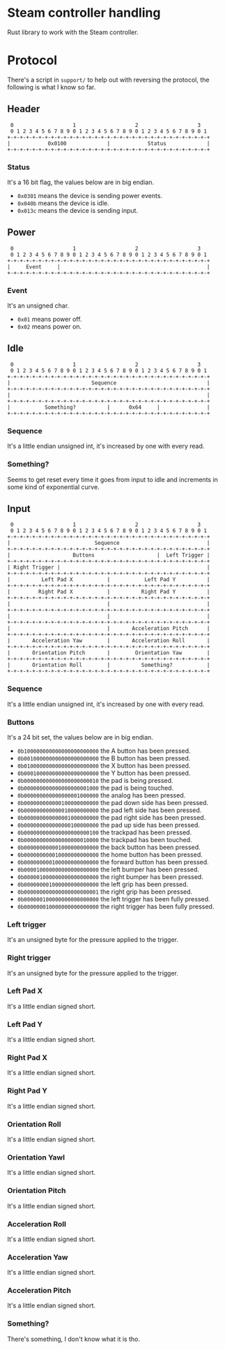 Steam controller handling
=========================
Rust library to work with the Steam controller.

Protocol
========
There's a script in `support/` to help out with reversing the protocol, the
following is what I know so far.

Header
------
```
 0                   1                   2                   3
 0 1 2 3 4 5 6 7 8 9 0 1 2 3 4 5 6 7 8 9 0 1 2 3 4 5 6 7 8 9 0 1
+-+-+-+-+-+-+-+-+-+-+-+-+-+-+-+-+-+-+-+-+-+-+-+-+-+-+-+-+-+-+-+-+
|            0x0100             |            Status             |
+-+-+-+-+-+-+-+-+-+-+-+-+-+-+-+-+-+-+-+-+-+-+-+-+-+-+-+-+-+-+-+-+
```

### Status

It's a 16 bit flag, the values below are in big endian.

- `0x0301` means the device is sending power events.
- `0x040b` means the device is idle.
- `0x013c` means the device is sending input.

Power
-----
```
 0                   1                   2                   3
 0 1 2 3 4 5 6 7 8 9 0 1 2 3 4 5 6 7 8 9 0 1 2 3 4 5 6 7 8 9 0 1
+-+-+-+-+-+-+-+-+-+-+-+-+-+-+-+-+-+-+-+-+-+-+-+-+-+-+-+-+-+-+-+-+
|     Event     |                                               |
+-+-+-+-+-+-+-+-+-+-+-+-+-+-+-+-+-+-+-+-+-+-+-+-+-+-+-+-+-+-+-+-+
```

### Event

It's an unsigned char.

- `0x01` means power off.
- `0x02` means power on.

Idle
----
```
 0                   1                   2                   3
 0 1 2 3 4 5 6 7 8 9 0 1 2 3 4 5 6 7 8 9 0 1 2 3 4 5 6 7 8 9 0 1
+-+-+-+-+-+-+-+-+-+-+-+-+-+-+-+-+-+-+-+-+-+-+-+-+-+-+-+-+-+-+-+-+
|                          Sequence                             |
+-+-+-+-+-+-+-+-+-+-+-+-+-+-+-+-+-+-+-+-+-+-+-+-+-+-+-+-+-+-+-+-+
|                                                               |
+-+-+-+-+-+-+-+-+-+-+-+-+-+-+-+-+-+-+-+-+-+-+-+-+-+-+-+-+-+-+-+-+
|           Something?          |      0x64     |               |
+-+-+-+-+-+-+-+-+-+-+-+-+-+-+-+-+-+-+-+-+-+-+-+-+-+-+-+-+-+-+-+-+
```

### Sequence

It's a little endian unsigned int, it's increased by one with every read.

### Something?

Seems to get reset every time it goes from input to idle and increments in some
kind of exponential curve.

Input
-----

```
 0                   1                   2                   3
 0 1 2 3 4 5 6 7 8 9 0 1 2 3 4 5 6 7 8 9 0 1 2 3 4 5 6 7 8 9 0 1
+-+-+-+-+-+-+-+-+-+-+-+-+-+-+-+-+-+-+-+-+-+-+-+-+-+-+-+-+-+-+-+-+
|                           Sequence                            |
+-+-+-+-+-+-+-+-+-+-+-+-+-+-+-+-+-+-+-+-+-+-+-+-+-+-+-+-+-+-+-+-+
|                    Buttons                    |  Left Trigger |
+-+-+-+-+-+-+-+-+-+-+-+-+-+-+-+-+-+-+-+-+-+-+-+-+-+-+-+-+-+-+-+-+
| Right Trigger |                                               |
+-+-+-+-+-+-+-+-+-+-+-+-+-+-+-+-+-+-+-+-+-+-+-+-+-+-+-+-+-+-+-+-+
|          Left Pad X           |           Left Pad Y          |
+-+-+-+-+-+-+-+-+-+-+-+-+-+-+-+-+-+-+-+-+-+-+-+-+-+-+-+-+-+-+-+-+
|         Right Pad X           |          Right Pad Y          |
+-+-+-+-+-+-+-+-+-+-+-+-+-+-+-+-+-+-+-+-+-+-+-+-+-+-+-+-+-+-+-+-+
|                               |                               |
+-+-+-+-+-+-+-+-+-+-+-+-+-+-+-+-+-+-+-+-+-+-+-+-+-+-+-+-+-+-+-+-+
|                               |                               |
+-+-+-+-+-+-+-+-+-+-+-+-+-+-+-+-+-+-+-+-+-+-+-+-+-+-+-+-+-+-+-+-+
|                               |       Acceleration Pitch      |
+-+-+-+-+-+-+-+-+-+-+-+-+-+-+-+-+-+-+-+-+-+-+-+-+-+-+-+-+-+-+-+-+
|       Acceleration Yaw        |       Acceleration Roll       |
+-+-+-+-+-+-+-+-+-+-+-+-+-+-+-+-+-+-+-+-+-+-+-+-+-+-+-+-+-+-+-+-+
|       Orientation Pitch       |        Orientation Yaw        |
+-+-+-+-+-+-+-+-+-+-+-+-+-+-+-+-+-+-+-+-+-+-+-+-+-+-+-+-+-+-+-+-+
|       Orientation Roll        |          Something?           |
+-+-+-+-+-+-+-+-+-+-+-+-+-+-+-+-+-+-+-+-+-+-+-+-+-+-+-+-+-+-+-+-+
```

### Sequence

It's a little endian unsigned int, it's increased by one with every read.

### Buttons

It's a 24 bit set, the values below are in big endian.

- `0b100000000000000000000000` the A button has been pressed.
- `0b001000000000000000000000` the B button has been pressed.
- `0b010000000000000000000000` the X button has been pressed.
- `0b000100000000000000000000` the Y button has been pressed.
- `0b000000000000000000000010` the pad is being pressed.
- `0b000000000000000000001000` the pad is being touched.
- `0b000000000000000001000000` the analog has been pressed.
- `0b000000000000100000000000` the pad down side has been pressed.
- `0b000000000000010000000000` the pad left side has been pressed.
- `0b000000000000001000000000` the pad right side has been pressed.
- `0b000000000000000100000000` the pad up side has been pressed.
- `0b000000000000000000000100` the trackpad has been pressed.
- `0b000000000000000000010000` the trackpad has been touched.
- `0b000000000001000000000000` the back button has been pressed.
- `0b000000000010000000000000` the home button has been pressed.
- `0b000000000100000000000000` the forward button has been pressed.
- `0b000010000000000000000000` the left bumper has been pressed.
- `0b000001000000000000000000` the right bumper has been pressed.
- `0b000000001000000000000000` the left grip has been pressed.
- `0b000000000000000000000001` the right grip has been pressed.
- `0b000000100000000000000000` the left trigger has been fully pressed.
- `0b000000010000000000000000` the right trigger has been fully pressed.

### Left trigger

It's an unsigned byte for the pressure applied to the trigger.

### Right trigger

It's an unsigned byte for the pressure applied to the trigger.

### Left Pad X

It's a little endian signed short.

### Left Pad Y

It's a little endian signed short.

### Right Pad X

It's a little endian signed short.

### Right Pad Y

It's a little endian signed short.

### Orientation Roll

It's a little endian signed short.

### Orientation Yawl

It's a little endian signed short.

### Orientation Pitch

It's a little endian signed short.

### Acceleration Roll

It's a little endian signed short.

### Acceleration Yaw

It's a little endian signed short.

### Acceleration Pitch

It's a little endian signed short.

### Something?

There's something, I don't know what it is tho.
